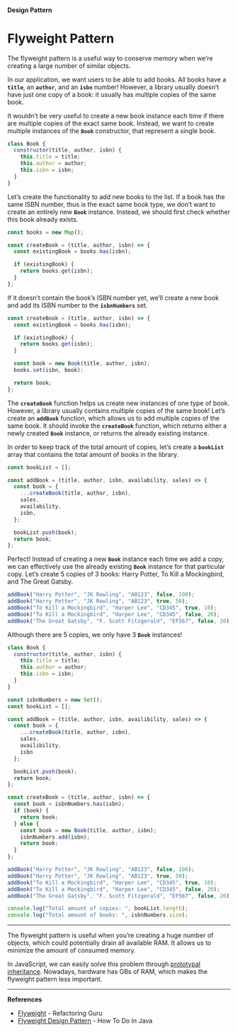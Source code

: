#### Design Pattern

# Flyweight Pattern

The flyweight pattern is a useful way to conserve memory when we’re creating a large number of similar objects.

In our application, we want users to be able to add books. All books have a **`title`**, an **`author`**, and an **`isbn`** number! However, a library usually doesn’t have just one copy of a book: it usually has multiple copies of the same book.

It wouldn’t be very useful to create a new book instance each time if there are multiple copies of the exact same book. Instead, we want to create multiple instances of the **`Book`** constructor, that represent a single book.

```javascript
class Book {
  constructor(title, author, isbn) {
    this.title = title;
    this.author = author;
    this.isbn = isbn;
  }
}
```

Let’s create the functionality to add new books to the list. If a book has the same ISBN number, thus is the exact same book type, we don’t want to create an entirely new **`Book`** instance. Instead, we should first check whether this book already exists.

```javascript
const books = new Map();

const createBook = (title, author, isbn) => {
  const existingBook = books.has(isbn);

  if (existingBook) {
    return books.get(isbn);
  }
};
```

If it doesn’t contain the book’s ISBN number yet, we’ll create a new book and add its ISBN number to the **`isbnNumbers`** set.

```javascript
const createBook = (title, author, isbn) => {
  const existingBook = books.has(isbn);

  if (existingBook) {
    return books.get(isbn);
  }

  const book = new Book(title, author, isbn);
  books.set(isbn, book);

  return book;
};
```

The **`createBook`** function helps us create new instances of one type of book. However, a library usually contains multiple copies of the same book! Let’s create an **`addBook`** function, which allows us to add multiple copies of the same book. It should invoke the **`createBook`** function, which returns either a newly created **`Book`** instance, or returns the already existing instance.

In order to keep track of the total amount of copies, let’s create a **`bookList`** array that contains the total amount of books in the library.

```javascript
const bookList = [];

const addBook = (title, author, isbn, availability, sales) => {
  const book = {
    ...createBook(title, author, isbn),
    sales,
    availability,
    isbn,
  };

  bookList.push(book);
  return book;
};
```

Perfect! Instead of creating a new **`Book`** instance each time we add a copy, we can effectively use the already existing **`Book`** instance for that particular copy. Let’s create 5 copies of 3 books: Harry Potter, To Kill a Mockingbird, and The Great Gatsby.

```javascript
addBook("Harry Potter", "JK Rowling", "AB123", false, 100);
addBook("Harry Potter", "JK Rowling", "AB123", true, 50);
addBook("To Kill a Mockingbird", "Harper Lee", "CD345", true, 10);
addBook("To Kill a Mockingbird", "Harper Lee", "CD345", false, 20);
addBook("The Great Gatsby", "F. Scott Fitzgerald", "EF567", false, 20);
```

Although there are 5 copies, we only have 3 **`Book`** instances!

```javascript
class Book {
  constructor(title, author, isbn) {
    this.title = title;
    this.author = author;
    this.isbn = isbn;
  }
}

const isbnNumbers = new Set();
const bookList = [];

const addBook = (title, author, isbn, availibility, sales) => {
  const book = {
    ...createBook(title, author, isbn),
    sales,
    availibility,
    isbn
  };

  bookList.push(book);
  return book;
};

const createBook = (title, author, isbn) => {
  const book = isbnNumbers.has(isbn);
  if (book) {
    return book;
  } else {
    const book = new Book(title, author, isbn);
    isbnNumbers.add(isbn);
    return book;
  }
};

addBook("Harry Potter", "JK Rowling", "AB123", false, 100);
addBook("Harry Potter", "JK Rowling", "AB123", true, 50);
addBook("To Kill a Mockingbird", "Harper Lee", "CD345", true, 10);
addBook("To Kill a Mockingbird", "Harper Lee", "CD345", false, 20);
addBook("The Great Gatsby", "F. Scott Fitzgerald", "EF567", false, 20);

console.log("Total amount of copies: ", bookList.length);
console.log("Total amount of books: ", isbnNumbers.size);
```

<hr>

The flyweight pattern is useful when you’re creating a huge number of objects, which could potentially drain all available RAM. It allows us to minimize the amount of consumed memory.

In JavaScript, we can easily solve this problem through [prototypal inheritance](https://developer.mozilla.org/en-US/docs/Web/JavaScript/Guide/Inheritance_and_the_prototype_chain). Nowadays, hardware has GBs of RAM, which makes the flyweight pattern less important.


<hr>

**References**

- [Flyweight](https://refactoring.guru/design-patterns/flyweight) - Refactoring Guru
- [Flyweight Design Pattern](https://howtodoinjava.com/design-patterns/structural/flyweight-design-pattern/) - How To Do In Java